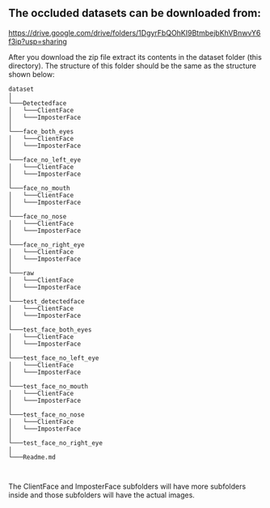 ﻿## The occluded datasets can be downloaded from:

https://drive.google.com/drive/folders/1DgyrFbQOhKI9BtmbejbKhVBnwvY6f3ip?usp=sharing

After you download the zip file extract its contents in the dataset folder (this directory). 
The structure of this folder should be the same as the structure shown below:

```
dataset
│    
└───Detectedface
│   └───ClientFace
│   └───ImposterFace
│   
└───face_both_eyes
│   └───ClientFace
│   └───ImposterFace
│    
└───face_no_left_eye
│   └───ClientFace
│   └───ImposterFace
│     
└───face_no_mouth
│   └───ClientFace
│   └───ImposterFace
│     
└───face_no_nose
│   └───ClientFace
│   └───ImposterFace
│     
└───face_no_right_eye
│   └───ClientFace
│   └───ImposterFace
│    
└───raw
│   └───ClientFace
│   └───ImposterFace
│     
└───test_detectedface
│   └───ClientFace
│   └───ImposterFace
│    
└───test_face_both_eyes
│   └───ClientFace
│   └───ImposterFace
│    
└───test_face_no_left_eye
│   └───ClientFace
│   └───ImposterFace
│   
└───test_face_no_mouth
│   └───ClientFace
│   └───ImposterFace
│     
└───test_face_no_nose
│   └───ClientFace
│   └───ImposterFace
│    
└───test_face_no_right_eye
│   
└───Readme.md

    
```

The ClientFace and ImposterFace subfolders will have more subfolders inside and those subfolders will have the actual images.